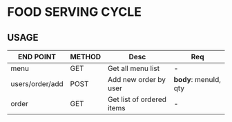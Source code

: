 # FOOD SERVING CYCLE

## USAGE

END POINT  |  METHOD  |  Desc  |  Req
-----------|----------|--------|-------
menu  |  GET  |  Get all menu list  |  -
users/order/add  |  POST  |  Add new order by user  |  **body**: menuId, qty
order  |  GET  |  Get list of ordered items  |  -